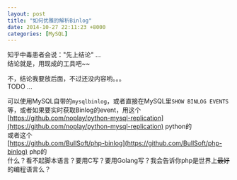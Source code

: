 ```yaml
---
layout: post
title: "如何优雅的解析Binlog"
date: 2014-10-27 22:11:23 +8000
categories: [MySQL]
---
```

<!-- datetime: 2014-10-27 22:11:23 -->
<!-- more -->
知乎中毒患者会说："先上结论" ...   
结论就是，用现成的工具吧~~

不，结论我要放后面，不过还没内容哟。。。   
TODO ...

可以使用MySQL自带的`mysqlbinlog`，或者直接在MySQL里`SHOW BINLOG EVENTS`等，或者如果要实时获取Binlog的event，用这个  
[https://github.com/noplay/python-mysql-replication](https://github.com/noplay/python-mysql-replication) python的  
或者这个  
[https://github.com/BullSoft/php-binlog](https://github.com/BullSoft/php-binlog) php的  
什么？看不起脚本语言？要用C写？要用Golang写？我会告诉你php是世界上~~最好~~的编程语言么？
